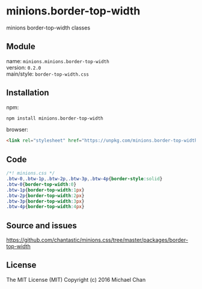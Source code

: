# minions.border-top-width
minions border-top-width classes

## Module
name: `minions.minions.border-top-width`  
version: `0.2.0`  
main/style: `border-top-width.css`  

## Installation
npm:
```bash
npm install minions.border-top-width
```

browser:
```html
<link rel="stylesheet" href="https://unpkg.com/minions.border-top-width" />
```

## Code
```css
/*! minions.css */
.btw-0,.btw-1p,.btw-2p,.btw-3p,.btw-4p{border-style:solid}
.btw-0{border-top-width:0}
.btw-1p{border-top-width:1px}
.btw-2p{border-top-width:2px}
.btw-3p{border-top-width:3px}
.btw-4p{border-top-width:4px}

```

## Source and issues

https://github.com/chantastic/minions.css/tree/master/packages/border-top-width

## License

The MIT License (MIT)
Copyright (c) 2016 Michael Chan
